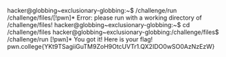 hacker@globbing~exclusionary-globbing:~$ /challenge/run /challenge/files/[!pwn]*
Error: please run with a working directory of /challenge/files!
hacker@globbing~exclusionary-globbing:~$ cd /challenge/files
hacker@globbing~exclusionary-globbing:/challenge/files$ /challenge/run [!pwn]*
You got it! Here is your flag!
pwn.college{YKt9TSagiiGuTM9ZoH9OtcUVTr1.QX2IDO0wSO0AzNzEzW}

